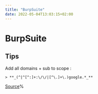 ```yaml
---
title: "BurpSuite"
date: 2022-05-04T13:03:15+02:00
---
```


# BurpSuite

## Tips

Add all domains + sub to scope : 
```
> **_(^|^[^:]+:\/\/|[^\.]+\.)google.*_**
```

[Source](https://ethicalsumit.medium.com/add-all-subdomains-to-scope-burp-suite-8132a357b09c)%  